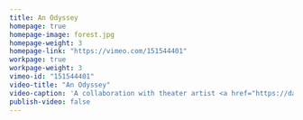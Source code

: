 ```yaml
---
title: An Odyssey
homepage: true
homepage-image: forest.jpg
homepage-weight: 3
homepage-link: "https://vimeo.com/151544401"
workpage: true
workpage-weight: 3
vimeo-id: "151544401"
video-title: "An Odyssey"
video-caption: 'A collaboration with theater artist <a href="https://davidhanzaltheatre.carbonmade.com/">David Hanzal</a>, <span class="ital">An Odyssey</span> is an anachronistic reimagining of the Agamemnon and Klytemnestra myth. Created as a prelude to a theater production of <span class="ital">The Odyssey</span>.'
publish-video: false
---
```



